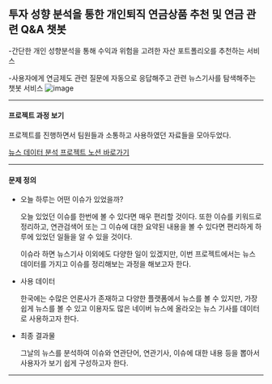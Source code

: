 ## 투자 성향 분석을 통한 개인퇴직 연금상품 추천 및 연금 관련 Q&A 챗봇

-간단한 개인 성향분석을 통해 수익과 위험을 고려한 자산 포트폴리오를 추천하는 서비스

-사용자에게 연금제도 관련 질문에 자동으로 응답해주고 관련 뉴스기사를 탐색해주는 챗봇 서비스
![image](./15.png)
***
#### 프로젝트 과정 보기
프로젝트를 진행하면서 팀원들과 소통하고 사용하였던 자료들을 모아두었다.

[뉴스 데이터 분석 프로젝트 노션 바로가기](https://easy-frost-b7e.notion.site/fd23e5310e994ecab2f3b15b6b8e1f01)
***
#### 문제 정의

+ 오늘 하루는 어떤 이슈가 있었을까?

  오늘 있었던 이슈를 한번에 볼 수 있다면 매우 편리할 것이다. 또한 이슈를 키워드로 정리하고, 연관검색어 또는 그 이슈에 대한 요약된 내용을 볼 수 있다면 편리하게 하루에 있었던 일들을 알 수 있을 것이다.

  이슈라 하면 뉴스기사 이외에도 다양한 일이 있겠지만, 이번 프로젝트에서는 뉴스 데이터를 가지고 이슈를 정리해보는 과정을 해보고자 한다.

+ 사용 데이터

  한국에는 수많은 언론사가 존재하고 다양한 플랫폼에서 뉴스를 볼 수 있지만, 가장 쉽게 뉴스를 볼 수 있고 이용자도 많은 네이버 뉴스에 올라오는 뉴스 기사를 데이터로 사용하고자 한다.

+ 최종 결과물

  그날의 뉴스를 분석하여 이슈와 연관단어, 연관기사, 이슈에 대한 내용 등을 뽑아서 사용자가 보기 쉽게 구성하고자 한다.
***

